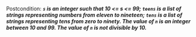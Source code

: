 Postcondition: ***`s` is an integer such that 10 <= s <= 99; `teens` is a list of strings representing numbers from eleven to nineteen; `tens` is a list of strings representing tens from zero to ninety. The value of `n` is an integer between 10 and 99. The value of `n` is not divisible by 10.***